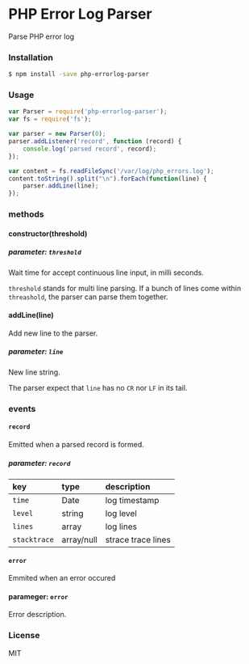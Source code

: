 PHP Error Log Parser
====================

Parse PHP error log

### Installation

```sh
$ npm install -save php-errorlog-parser
```

### Usage

```js
var Parser = require('php-errorlog-parser');
var fs = require('fs');

var parser = new Parser(0);
parser.addListener('record', function (record) {
    console.log('parsed record', record);
});

var content = fs.readFileSync('/var/log/php_errors.log');
content.toString().split("\n").forEach(function(line) {
    parser.addLine(line);
});
```

### methods

#### constructor(threshold)

##### parameter: `threshold`

Wait time for accept continuous line input, in milli seconds.

`threshold` stands for multi line parsing.
If a bunch of lines come within `threashold`, the parser can parse them together.

#### addLine(line)

Add new line to the parser.

##### parameter: `line`

New line string.

The parser expect that `line` has no `CR` nor `LF` in its tail.

### events

#### `record`

Emitted when a parsed record is formed.

##### parameter: `record`

| key          | type       | description        |
| :--          | :--        | :--                |
| `time`       | Date       | log timestamp      |
| `level`      | string     | log level          |
| `lines`      | array      | log lines          |
| `stacktrace` | array/null | strace trace lines |

#### `error`

Emmited when an error occured

#### parameger: `error`

Error description.

### License

MIT

